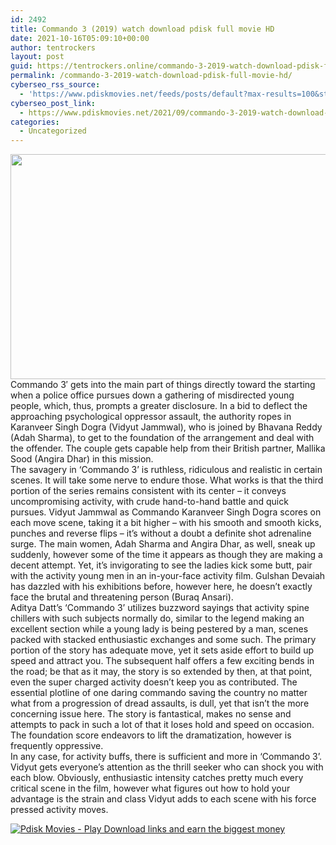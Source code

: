 ```yaml
---
id: 2492
title: Commando 3 (2019) watch download pdisk full movie HD
date: 2021-10-16T05:09:10+00:00
author: tentrockers
layout: post
guid: https://tentrockers.online/commando-3-2019-watch-download-pdisk-full-movie-hd/
permalink: /commando-3-2019-watch-download-pdisk-full-movie-hd/
cyberseo_rss_source:
  - 'https://www.pdiskmovies.net/feeds/posts/default?max-results=100&start-index=301'
cyberseo_post_link:
  - https://www.pdiskmovies.net/2021/09/commando-3-2019-watch-download-pdisk.html
categories:
  - Uncategorized
---
```

<div class="separator">
  <a href="https://1.bp.blogspot.com/-vFvaB__NUk0/YUv_WQQ9JTI/AAAAAAAAbTQ/jfUvsEpGFIMt9i-BQYn7ApM0-fOulY_YwCLcBGAsYHQ/s1280/Commando%2B3%2B%25282019%2529%2Bwatch%2Bdownload%2Bpdisk%2Bfull%2Bmovie%2BHD.jpg" imageanchor="1"><img loading="lazy" border="0" data-original-height="720" data-original-width="1280" height="360" src="https://1.bp.blogspot.com/-vFvaB__NUk0/YUv_WQQ9JTI/AAAAAAAAbTQ/jfUvsEpGFIMt9i-BQYn7ApM0-fOulY_YwCLcBGAsYHQ/w640-h360/Commando%2B3%2B%25282019%2529%2Bwatch%2Bdownload%2Bpdisk%2Bfull%2Bmovie%2BHD.jpg" width="640" /></a>
</div>



<div>
  <div>
    <span>Commando 3&#8242; gets into the main part of things directly toward the starting when a police office pursues down a gathering of misdirected young people, which, thus, prompts a greater disclosure. In a bid to deflect the approaching psychological oppressor assault, the authority ropes in Karanveer Singh Dogra (Vidyut Jammwal), who is joined by Bhavana Reddy (Adah Sharma), to get to the foundation of the arrangement and deal with the offender. The couple gets capable help from their British partner, Mallika Sood (Angira Dhar) in this mission.&nbsp;</span>
  </div>
  
  <div>
    <span>The savagery in &#8216;Commando 3&#8217; is ruthless, ridiculous and realistic in certain scenes. It will take some nerve to endure those. What works is that the third portion of the series remains consistent with its center – it conveys uncompromising activity, with crude hand-to-hand battle and quick pursues. Vidyut Jammwal as Commando Karanveer Singh Dogra scores on each move scene, taking it a bit higher &#8211; with his smooth and smooth kicks, punches and reverse flips – it&#8217;s without a doubt a definite shot adrenaline surge. The main women, Adah Sharma and Angira Dhar, as well, sneak up suddenly, however some of the time it appears as though they are making a decent attempt. Yet, it&#8217;s invigorating to see the ladies kick some butt, pair with the activity young men in an in-your-face activity film. Gulshan Devaiah has dazzled with his exhibitions before, however here, he doesn&#8217;t exactly face the brutal and threatening person (Buraq Ansari).&nbsp;</span>
  </div>
  
  <div>
    <span>Aditya Datt&#8217;s &#8216;Commando 3&#8217; utilizes buzzword sayings that activity spine chillers with such subjects normally do, similar to the legend making an excellent section while a young lady is being pestered by a man, scenes packed with stacked enthusiastic exchanges and some such. The primary portion of the story has adequate move, yet it sets aside effort to build up speed and attract you. The subsequent half offers a few exciting bends in the road; be that as it may, the story is so extended by then, at that point, even the super charged activity doesn&#8217;t keep you as contributed. The essential plotline of one daring commando saving the country no matter what from a progression of dread assaults, is dull, yet that isn&#8217;t the more concerning issue here. The story is fantastical, makes no sense and attempts to pack in such a lot of that it loses hold and speed on occasion. The foundation score endeavors to lift the dramatization, however is frequently oppressive.&nbsp;</span>
  </div>
  
  <div>
    <span>In any case, for activity buffs, there is sufficient and more in &#8216;Commando 3&#8217;. Vidyut gets everyone&#8217;s attention as the thrill seeker who can shock you with each blow. Obviously, enthusiastic intensity catches pretty much every critical scene in the film, however what figures out how to hold your advantage is the strain and class Vidyut adds to each scene with his force pressed activity moves.</span>
  </div>
</div>

[![](https://1.bp.blogspot.com/-a93bp85aB6g/YUXjACCiX3I/AAAAAAAAbQE/GHmPI7h0af0tqn6tYzd0cdrDv9Hu9LUSACLcBGAsYHQ/s16000/Play_it_New-removebg-preview.png "Pdisk Movies - Play Download links and earn the biggest money")](https://kofilink.com/1/bnYybGw1MDA1cW1z?dn=1)